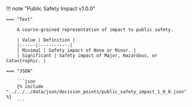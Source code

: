 <!-- This content is autogenerated by doctools.py. Do not Edit. -->
!!! note "Public Safety Impact v1.0.0"

    === "Text" 
    
        A coarse-grained representation of impact to public safety.

        | Value | Definition |
        |:-----|:-----------|
        | Minimal | Safety impact of None or Minor. |
        | Significant | Safety impact of Major, Hazardous, or Catastrophic. |
        
    === "JSON"
    
        ```json
        {% include "../../../data/json/decision_points/public_safety_impact_1_0_0.json" %}
        ```
